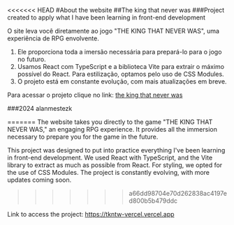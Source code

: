 <<<<<<< HEAD
#About the website
##The king that never was
###Project created to apply what I have been learning in front-end development


O site leva você diretamente ao jogo "THE KING THAT NEVER WAS", uma experiência de RPG envolvente.
1. Ele proporciona toda a imersão necessária para prepará-lo para o jogo no futuro.
2. Usamos React com TypeScript e a biblioteca Vite para extrair o máximo possível do React. Para estilização, optamos pelo uso de CSS Modules. 
3. O projeto está em constante evolução, com mais atualizações em breve.

Para acessar o projeto clique no link: [the king that never was](https://tkntw-vercel.vercel.app)

###2024 alanmestezk


=======
The website takes you directly to the game "THE KING THAT NEVER WAS," an engaging RPG experience. It provides all the immersion necessary to prepare you for the game in the future.

This project was designed to put into practice everything I've been learning in front-end development. We used React with TypeScript, and the Vite library to extract as much as possible from React. For styling, we opted for the use of CSS Modules. The project is constantly evolving, with more updates coming soon.
>>>>>>> a66dd98704e70d262838ac4197ed800b5b479ddc

Link to access the project: https://tkntw-vercel.vercel.app

